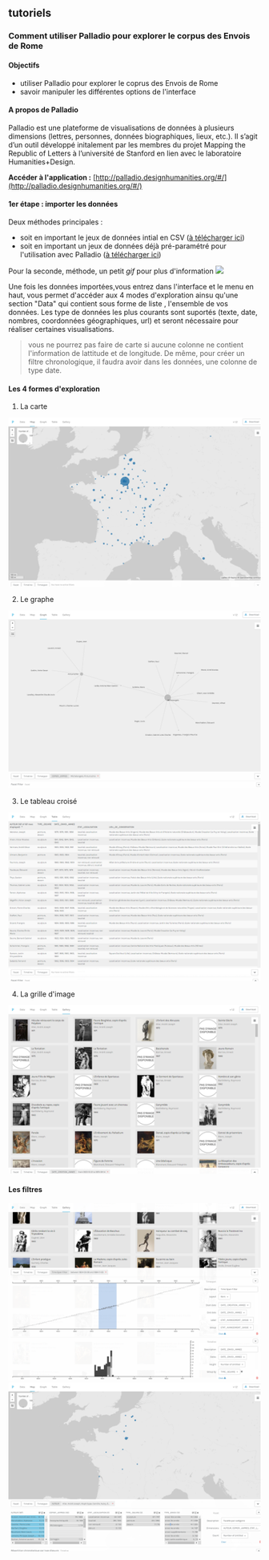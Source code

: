 ## tutoriels
### Comment utiliser Palladio pour explorer le corpus des Envois de Rome

#### Objectifs

* utiliser Palladio pour explorer le coprus des Envois de Rome
* savoir manipuler les différentes options de l'interface

#### A propos de Palladio

Palladio est	une	plateforme de	visualisations	de	données	à	plusieurs	dimensions	(lettres,	personnes,	données	
biographiques,	lieux,	etc.).	Il	s’agit	d’un		outil	développé	initalement par	les	membres	du	projet	Mapping	the	
Republic	of	Letters à	l’université	de	Stanford	en lien avec le laboratoire Humanities+Design.

**Accéder à l'application :** [http://palladio.designhumanities.org/#/](http://palladio.designhumanities.org/#/)


#### 1er étape : importer les données

Deux méthodes principales :
* soit en important le jeux de données intial en CSV ([à télécharger ici](../datasets/Export_EnvoisdeRome_oeuvres_20190325.csv))
* soit en important un jeux de données déjà pré-paramétré pour l'utilisation avec Palladio ([à télécharger ici](../datasets/Export_EnvoisdeRome_oeuvres_forPalladio_20190325.json)) 

Pour la seconde, méthode, un petit *gif* pour plus d'information
![](../images/palladio_etape1.gif)

Une fois les données importées,vous entrez dans l'interface et le menu en haut, vous permet d'accéder aux 4 modes d'exploration ainsu qu'une section "Data" qui contient sous forme de liste , l'ensemble de vos données.  Les type de données les plus courants sont suportés (texte, date, nombres, coordonnées géographiques, url) et seront nécessaire pour réaliser certaines visualisations. 

> vous ne pourrez pas faire de carte si aucune colonne ne contient l'information de lattitude et de longitude. De même, pour créer un filtre chronologique, il faudra avoir dans les données, une colonne de type date.

#### Les 4 formes d'exploration

1. La carte


![img_1](../images/Palladio_05.png)

2. Le graphe

![img_1](../images/Palladio_02.png)

3. Le tableau croisé


![img_1](../images/Palladio_03.png)

4. La grille d'image

![img_1](../images/Palladio_04.png)

#### Les filtres


![img_1](../images/Palladio_06.png)
![img_1](../images/Palladio_07.png)
